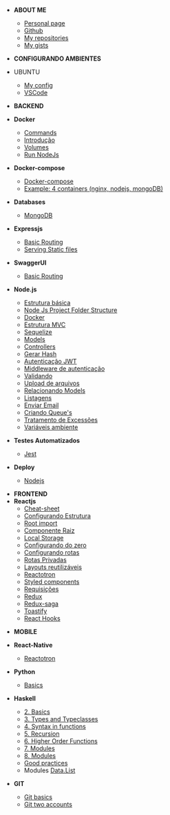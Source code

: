- <strong>ABOUT ME</strong>

  - [Personal page](https://brochj.github.io/)
  - [Github](https://github.com/brochj)
  - [My repositories](https://github.com/brochj?tab=repositories)
  - [My gists](https://gist.github.com/brochj)

- <strong>CONFIGURANDO AMBIENTES</strong>
- UBUNTU

  <!-- <sup style="color:red;">NEW!</sup> -->

  - [My config](/environment/ubuntu/web-dev.md)
  - [VSCode](/environment/ubuntu/ambiente-rocketseat.md)

- <strong>BACKEND</strong>
- <strong>Docker</strong>
  - [Commands](/backend/docker/commands.md)
  - [Introdução](/backend/docker/introduction.md)
  - [Volumes](/backend/docker/volumes.md)
  - [Run NodeJs](/backend/docker/run-nodejs.md)
- <strong>Docker-compose</strong>
  - [Docker-compose](/backend/docker/docker-compose/docker-commands.md)
  - [Example: 4 containers (nginx, nodejs, mongoDB)](/backend/docker/docker-compose/example-1.md)
- <strong>Databases</strong>
  - [MongoDB](/backend/database/mongo/mongo-db.md)
- <strong>Expressjs</strong>
  - [Basic Routing](/backend/nodejs/expressjs/basic-routing.md)
  - [Serving Static files](/backend/nodejs/expressjs/serving-static-files.md)
- <strong>SwaggerUI</strong>

  - [Basic Routing](/backend/swagger/swagger-and-express.md)

- <strong>Node.js</strong>
  - [Estrutura básica](/backend/nodejs/estrutura.md)
  - [Node Js Project Folder Structure](/backend/nodejs/project-folder-structure.md)
  - [Docker](/backend/nodejs/docker.md)
  - [Estrutura MVC](/backend/nodejs/estrutura-mvc.md)
  - [Sequelize](/backend/nodejs/sequelize.md)
  - [Models](/backend/nodejs/models.md)
  - [Controllers](/backend/nodejs/controllers.md)
  - [Gerar Hash](/backend/nodejs/generate-hash.md)
  - [Autenticação JWT](/backend/nodejs/auth-jwt.md)
  - [Middleware de autenticação](/backend/nodejs/auth-middle.md)
  - [Validando](/backend/nodejs/validate.md)
  - [Upload de arquivos](/backend/nodejs/files-upload.md)
  - [Relacionando Models](/backend/nodejs/associate-models.md)
  - [Listagens](/backend/nodejs/listing.md)
  - [Enviar Email](/backend/nodejs/send-email.md)
  - [Criando Queue's](/backend/nodejs/create-queue.md)
  - [Tratamento de Excessões](/backend/nodejs/exception-error.md)
  - [Variáveis ambiente](/backend/nodejs/dotenv.md)
- <strong>Testes Automatizados</strong>
  - [Jest](/backend/test/jest.md)
- <strong>Deploy</strong>
  - [Nodejs](/backend/deploy/nodejs.md)

* <strong>FRONTEND</strong>
* <strong>Reactjs</strong>
  - [Cheat-sheet](/frontend/react/reactjs/cheat-sheet.md)
  - [Configurando Estrutura](/frontend/react/reactjs/structure.md)
  - [Root import](/frontend/react/reactjs/root-import.md)
  - [Componente Raiz](/frontend/react/reactjs/root-component.md)
  - [Local Storage](/frontend/react/reactjs/local-storage.md)
  - [Configurando do zero](/frontend/react/reactjs/config.md)
  - [Configurando rotas](/frontend/react/reactjs/routes.md)
  - [Rotas Privadas](/frontend/react/reactjs/private-routes.md)
  - [Layouts reutilizáveis](/frontend/react/reactjs/layout.md)
  - [Reactotron](/frontend/react/reactjs/reactotron.md)
  - [Styled components](/frontend/react/reactjs/styled-components.md)
  - [Requisições](/frontend/react/reactjs/requests.md)
  - [Redux](/frontend/react/reactjs/redux.md)
  - [Redux-saga](/frontend/react/reactjs/redux-saga.md)
  - [Toastify](/frontend/react/reactjs/toastify.md)
  - [React Hooks](/frontend/react/reactjs/react-hooks.md)

- <strong>MOBILE</strong>
- <strong>React-Native</strong>

  - [Reactotron](/mobile/react-native/reactotron.md)

- <strong>Python</strong>

  - [Basics](/python/basics.md)
  
- <strong>Haskell</strong>

  - [2. Basics](/haskell/2-basics.md)
  - [3. Types and Typeclasses](/haskell/3-types-and-typeclasses.md)
  - [4. Syntax in functions](/haskell/4-syntax-in-functions.md)
  - [5. Recursion](/haskell/5-recursion.md)
  - [6. Higher Order Functions](/haskell/6-higher-order-functions.md)
  - [7. Modules](/haskell/7-modules.md)
  - [8. Modules](/haskell/8-making-our-own-types-and-typeclasses.md)
  - [Good practices](/haskell/better-code.md)
  - Modules
    [Data.List](/haskell/modules/data.list.md)

- <strong>GIT</strong>
  - [Git basics](/git/git-tricks.md)
  - [Git two accounts](/git/github-snd-account.md)
